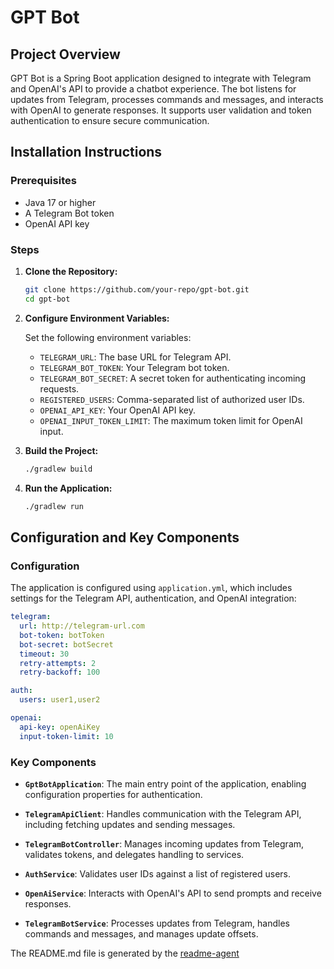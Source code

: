 # GPT Bot

## Project Overview

GPT Bot is a Spring Boot application designed to integrate with Telegram and OpenAI's API to provide a chatbot experience. The bot listens for updates from Telegram, processes commands and messages, and interacts with OpenAI to generate responses. It supports user validation and token authentication to ensure secure communication.

## Installation Instructions

### Prerequisites

- Java 17 or higher
- A Telegram Bot token
- OpenAI API key

### Steps

1. **Clone the Repository:**

   ```bash
   git clone https://github.com/your-repo/gpt-bot.git
   cd gpt-bot
   ```

2. **Configure Environment Variables:**

   Set the following environment variables:

   - `TELEGRAM_URL`: The base URL for Telegram API.
   - `TELEGRAM_BOT_TOKEN`: Your Telegram bot token.
   - `TELEGRAM_BOT_SECRET`: A secret token for authenticating incoming requests.
   - `REGISTERED_USERS`: Comma-separated list of authorized user IDs.
   - `OPENAI_API_KEY`: Your OpenAI API key.
   - `OPENAI_INPUT_TOKEN_LIMIT`: The maximum token limit for OpenAI input.

3. **Build the Project:**
   ```bash
   ./gradlew build
   ```

4. **Run the Application:**
   ```bash
   ./gradlew run
   ```

## Configuration and Key Components

### Configuration

The application is configured using `application.yml`, which includes settings for the Telegram API, authentication, and OpenAI integration:

```yaml
telegram:
  url: http://telegram-url.com
  bot-token: botToken
  bot-secret: botSecret
  timeout: 30
  retry-attempts: 2
  retry-backoff: 100

auth:
  users: user1,user2

openai:
  api-key: openAiKey
  input-token-limit: 10
```

### Key Components

- **`GptBotApplication`**: The main entry point of the application, enabling configuration properties for authentication.
  
- **`TelegramApiClient`**: Handles communication with the Telegram API, including fetching updates and sending messages.

- **`TelegramBotController`**: Manages incoming updates from Telegram, validates tokens, and delegates handling to services.

- **`AuthService`**: Validates user IDs against a list of registered users.

- **`OpenAiService`**: Interacts with OpenAI's API to send prompts and receive responses.

- **`TelegramBotService`**: Processes updates from Telegram, handles commands and messages, and manages update offsets.

The README.md file is generated by the [readme-agent](https://github.com/rgalim/readme-agent)